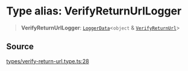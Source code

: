 # Type alias: VerifyReturnUrlLogger

> **VerifyReturnUrlLogger**: [`LoggerData`](LoggerData.md)\<`object` & [`VerifyReturnUrl`](VerifyReturnUrl.md)\>

## Source

[types/verify-return-url.type.ts:28](https://github.com/lehuygiang28/vnpay/blob/e8e94e8a800b1952e47648e8b76237a738bccbb7/src/types/verify-return-url.type.ts#L28)

